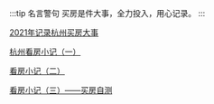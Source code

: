 :::tip 名言警句
买房是件大事，全力投入，用心记录。
:::

[2021年记录杭州买房大事](/life/house/buy-house.html)

[杭州看房小记（一）](/life/house/prepare-buy-house.html)

[看房小记（二）](/life/house/prepare-buy-house2.html)

[看房小记（三）——买房自测](/life/house/prepare-buy-house3.html)